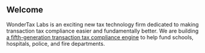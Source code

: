 ## Welcome

WonderTax Labs is an exciting new tax technology firm dedicated to making transaction tax compliance easier and fundamentally better. We are building [a fifth-generation transaction tax compliance engine](https://policies.wonder.tax/docs/generations-of-transaction-tax-engines.html) to help fund schools, hospitals, police, and fire departments.
